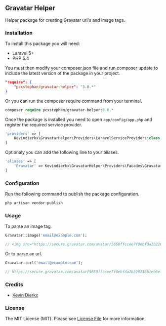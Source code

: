 ## Gravatar Helper

Helper package for creating Gravatar url's and image tags.

### Installation

To install this package you will need:

- Laravel 5+
- PHP 5.4

You must then modify your composer.json file and run composer update to include the latest version of the package in your project.

```json
"require": {
    "pcxstephan/gravatar-helper": "3.0.*"
}
```

Or you can run the composer require command from your terminal.

```php
composer require pcxstephan/gravatar-helper:3.0.*
```

Once the package is installed you need to open ```app/config/app.php``` and register the required service provider.

```php
'providers' => [
    Kevindierkx\GravatarHelper\Providers\LaravelServiceProvider::class,
]
```

Optionaly you can add the following line to your aliases.

```php
'aliases' => [
    'Gravatar' => Kevindierkx\GravatarHelper\Providers\Facades\Gravatar::class,
]
```

### Configuration

Run the following command to publish the package configuration.

```php
php artisan vendor:publish
```

### Usage

To parse an image tag.

```php
Gravatar::image('email@example.com');

// <img src="https://secure.gravatar.com/avatar/5658ffccee7f0ebfda2b226238b1eb6e?s=80&r=g&d=404">
```

Or to parse an url.

```php
Gravatar::url('email@example.com');

// https://secure.gravatar.com/avatar/5658ffccee7f0ebfda2b226238b1eb6e?s=80&r=g&d=404
```

### Credits

- [Kevin Dierkx](https://github.com/pcxstephan)

### License

The MIT License (MIT). Please see [License File](https://github.com/pcxstephan/gravatar-helper/blob/master/LICENSE) for more information.
